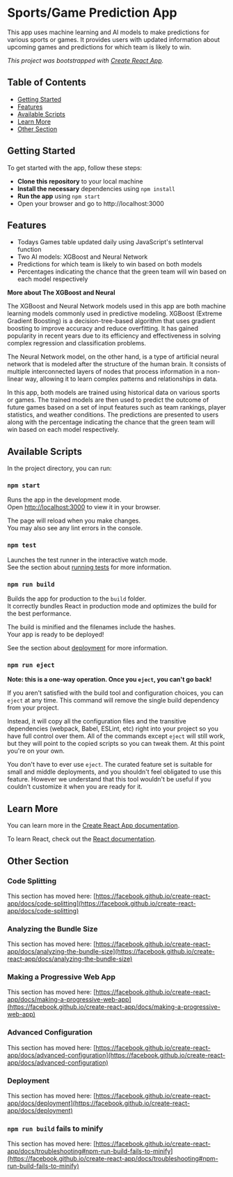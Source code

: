 # Sports/Game Prediction App

This app uses machine learning and AI models to make predictions for various sports or games. It provides users with updated information about upcoming games and predictions for which team is likely to win.

_This project was bootstrapped with [Create React App](https://github.com/facebook/create-react-app)._
## Table of Contents
- [Getting Started](#getting-started)
- [Features](#features)
- [Available Scripts](#available-scripts)
- [Learn More](#learn-more)
- [Other Section](#other-section)

## Getting Started
To get started with the app, follow these steps:

* **Clone this repository** to your local machine
* **Install the necessary** dependencies using `npm install`
* **Run the app** using `npm start`
* Open your browser and go to http://localhost:3000

## Features
* Todays Games table updated daily using JavaScript's setInterval function
* Two AI models: XGBoost and Neural Network
* Predictions for which team is likely to win based on both models
* Percentages indicating the chance that the green team will win based on each model respectively

**More about The XGBoost and Neural**

The XGBoost and Neural Network models used in this app are both machine learning models commonly used in predictive modeling. XGBoost (Extreme Gradient Boosting) is a decision-tree-based algorithm that uses gradient boosting to improve accuracy and reduce overfitting. It has gained popularity in recent years due to its efficiency and effectiveness in solving complex regression and classification problems.

The Neural Network model, on the other hand, is a type of artificial neural network that is modeled after the structure of the human brain. It consists of multiple interconnected layers of nodes that process information in a non-linear way, allowing it to learn complex patterns and relationships in data.

In this app, both models are trained using historical data on various sports or games. The trained models are then used to predict the outcome of future games based on a set of input features such as team rankings, player statistics, and weather conditions. The predictions are presented to users along with the percentage indicating the chance that the green team will win based on each model respectively.

## Available Scripts

In the project directory, you can run:

### `npm start`

Runs the app in the development mode.\
Open [http://localhost:3000](http://localhost:3000) to view it in your browser.

The page will reload when you make changes.\
You may also see any lint errors in the console.

### `npm test`

Launches the test runner in the interactive watch mode.\
See the section about [running tests](https://facebook.github.io/create-react-app/docs/running-tests) for more information.

### `npm run build`

Builds the app for production to the `build` folder.\
It correctly bundles React in production mode and optimizes the build for the best performance.

The build is minified and the filenames include the hashes.\
Your app is ready to be deployed!

See the section about [deployment](https://facebook.github.io/create-react-app/docs/deployment) for more information.

### `npm run eject`

**Note: this is a one-way operation. Once you `eject`, you can't go back!**

If you aren't satisfied with the build tool and configuration choices, you can `eject` at any time. This command will remove the single build dependency from your project.

Instead, it will copy all the configuration files and the transitive dependencies (webpack, Babel, ESLint, etc) right into your project so you have full control over them. All of the commands except `eject` will still work, but they will point to the copied scripts so you can tweak them. At this point you're on your own.

You don't have to ever use `eject`. The curated feature set is suitable for small and middle deployments, and you shouldn't feel obligated to use this feature. However we understand that this tool wouldn't be useful if you couldn't customize it when you are ready for it.

## Learn More

You can learn more in the [Create React App documentation](https://facebook.github.io/create-react-app/docs/getting-started).

To learn React, check out the [React documentation](https://reactjs.org/).

## Other Section

### Code Splitting

This section has moved here: [https://facebook.github.io/create-react-app/docs/code-splitting](https://facebook.github.io/create-react-app/docs/code-splitting)

### Analyzing the Bundle Size

This section has moved here: [https://facebook.github.io/create-react-app/docs/analyzing-the-bundle-size](https://facebook.github.io/create-react-app/docs/analyzing-the-bundle-size)

### Making a Progressive Web App

This section has moved here: [https://facebook.github.io/create-react-app/docs/making-a-progressive-web-app](https://facebook.github.io/create-react-app/docs/making-a-progressive-web-app)

### Advanced Configuration

This section has moved here: [https://facebook.github.io/create-react-app/docs/advanced-configuration](https://facebook.github.io/create-react-app/docs/advanced-configuration)

### Deployment

This section has moved here: [https://facebook.github.io/create-react-app/docs/deployment](https://facebook.github.io/create-react-app/docs/deployment)

### `npm run build` fails to minify

This section has moved here: [https://facebook.github.io/create-react-app/docs/troubleshooting#npm-run-build-fails-to-minify](https://facebook.github.io/create-react-app/docs/troubleshooting#npm-run-build-fails-to-minify)

